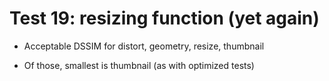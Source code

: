# Test 19: resizing function (yet again)

* Acceptable DSSIM for distort, geometry, resize, thumbnail

* Of those, smallest is thumbnail (as with optimized tests)